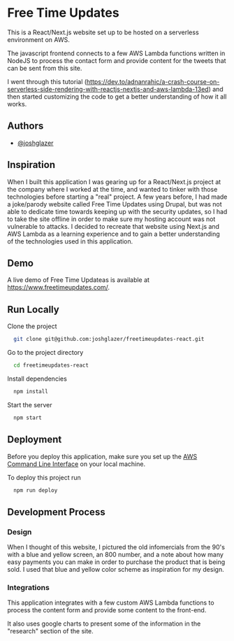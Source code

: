 # Free Time Updates

This is a React/Next.js website set up to be hosted on a serverless environment on AWS.

The javascript frontend connects to a few AWS Lambda functions written in NodeJS to process the contact form and provide content for the tweets that can be sent from this site.

I went through this tutorial (https://dev.to/adnanrahic/a-crash-course-on-serverless-side-rendering-with-reactjs-nextjs-and-aws-lambda-13ed) and then started customizing the code to get a better understanding of how it all works.

## Authors

- [@joshglazer](https://www.github.com/joshglazer)

## Inspiration

When I built this application I was gearing up for a React/Next.js project at the company where I worked at the time, and wanted to tinker with those technologies before starting a "real" project. A few years before, I had made a joke/parody website called Free Time Updates using Drupal, but was not able to dedicate time towards keeping up with the security updates, so I had to take the site offline in order to make sure my hosting account was not vulnerable to attacks. I decided to recreate that website using Next.js and AWS Lambda as a learning experience and to gain a better understanding of the technologies used in this application.

## Demo

A live demo of Free Time Updateas is available at https://www.freetimeupdates.com/.

## Run Locally

Clone the project

```bash
  git clone git@github.com:joshglazer/freetimeupdates-react.git
```

Go to the project directory

```bash
  cd freetimeupdates-react
```

Install dependencies

```bash
  npm install
```

Start the server

```bash
  npm start
```

## Deployment

Before you deploy this application, make sure you set up the [AWS Command Line Interface](https://aws.amazon.com/cli/) on your local machine.

To deploy this project run

```bash
  npm run deploy
```

## Development Process

### Design

When I thought of this website, I pictured the old infomercials from the 90's with a blue and yellow screen, an 800 number, and a note about how many easy payments you can make in order to purchase the product that is being sold. I used that blue and yellow color scheme as inspiration for my design.

### Integrations

This application integrates with a few custom AWS Lambda functions to process the content form and provide some content to the front-end.

It also uses google charts to present some of the information in the "research" section of the site.
